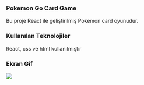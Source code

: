 <h3>Pokemon Go Card Game</h3>

Bu proje React ile geliştirilmiş Pokemon card oyunudur.

<h3>Kullanılan Teknolojiler</h3>

React, css ve html kullanılmıştır

<h3>Ekran Gif</h3>

![](react_pokedex.gif)
